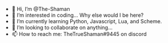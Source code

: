 - 👋 Hi, I’m @The-Shaman
- 👀 I’m interested in coding... Why else would I be here?
- 🌱 I’m currently learning Python, Javascript, Lua, and Scheme.
- 💞️ I’m looking to collaborate on anything...
- 📫 How to reach me: TheTrueShaman#9445 on discord
